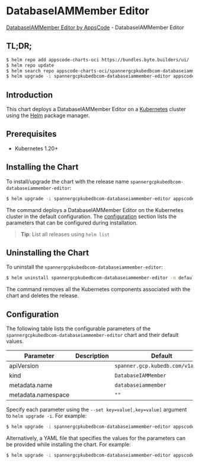 # DatabaseIAMMember Editor

[DatabaseIAMMember Editor by AppsCode](https://byte.builders) - DatabaseIAMMember Editor

## TL;DR;

```bash
$ helm repo add appscode-charts-oci https://bundles.byte.builders/ui/
$ helm repo update
$ helm search repo appscode-charts-oci/spannergcpkubedbcom-databaseiammember-editor --version=v0.4.21
$ helm upgrade -i spannergcpkubedbcom-databaseiammember-editor appscode-charts-oci/spannergcpkubedbcom-databaseiammember-editor -n default --create-namespace --version=v0.4.21
```

## Introduction

This chart deploys a DatabaseIAMMember Editor on a [Kubernetes](http://kubernetes.io) cluster using the [Helm](https://helm.sh) package manager.

## Prerequisites

- Kubernetes 1.20+

## Installing the Chart

To install/upgrade the chart with the release name `spannergcpkubedbcom-databaseiammember-editor`:

```bash
$ helm upgrade -i spannergcpkubedbcom-databaseiammember-editor appscode-charts-oci/spannergcpkubedbcom-databaseiammember-editor -n default --create-namespace --version=v0.4.21
```

The command deploys a DatabaseIAMMember Editor on the Kubernetes cluster in the default configuration. The [configuration](#configuration) section lists the parameters that can be configured during installation.

> **Tip**: List all releases using `helm list`

## Uninstalling the Chart

To uninstall the `spannergcpkubedbcom-databaseiammember-editor`:

```bash
$ helm uninstall spannergcpkubedbcom-databaseiammember-editor -n default
```

The command removes all the Kubernetes components associated with the chart and deletes the release.

## Configuration

The following table lists the configurable parameters of the `spannergcpkubedbcom-databaseiammember-editor` chart and their default values.

|     Parameter      | Description |                   Default                    |
|--------------------|-------------|----------------------------------------------|
| apiVersion         |             | <code>spanner.gcp.kubedb.com/v1alpha1</code> |
| kind               |             | <code>DatabaseIAMMember</code>               |
| metadata.name      |             | <code>databaseiammember</code>               |
| metadata.namespace |             | <code>""</code>                              |


Specify each parameter using the `--set key=value[,key=value]` argument to `helm upgrade -i`. For example:

```bash
$ helm upgrade -i spannergcpkubedbcom-databaseiammember-editor appscode-charts-oci/spannergcpkubedbcom-databaseiammember-editor -n default --create-namespace --version=v0.4.21 --set apiVersion=spanner.gcp.kubedb.com/v1alpha1
```

Alternatively, a YAML file that specifies the values for the parameters can be provided while
installing the chart. For example:

```bash
$ helm upgrade -i spannergcpkubedbcom-databaseiammember-editor appscode-charts-oci/spannergcpkubedbcom-databaseiammember-editor -n default --create-namespace --version=v0.4.21 --values values.yaml
```

